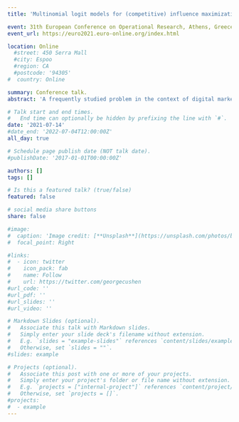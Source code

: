 ```yaml
---
title: 'Multinomial logit models for (competitive) influence maximization in social networks'

event: 31th European Conference on Operational Research, Athens, Greece, July 11-14, 2021
event_url: https://euro2021.euro-online.org/index.html

location: Online
  #street: 450 Serra Mall
  #city: Espoo
  #region: CA
  #postcode: '94305'
#  country: Online

summary: Conference talk.
abstract: 'A frequently studied problem in the context of digital marketing for online social networks is the influence maximization problem that seeks for an initial seed set of influencers that trigger an information propagation cascade (in terms of message-forwarding) of expected maximum impact. The studied problems typically neglect that the probability that individuals only view content without forwarding it is much higher than the probability that they forward content. We argue that more natural objectives include maximizing (a) the organic reach or (b) total impressions, or, (c) the expected patronage of the influence spreading entity. To model the latter variant, we propose a new mathematical model that takes into account the individual`s resistance to the delivered content and uses a multinomial choice model to model customer behavior. Our model can be easily transformed to account for all of the aforementioned objectives. These models are also geared to a competitive setting in which the seed set of a competitor is already known and contains the problem variants for a single influence spreading entity as special cases. In a computational study based on newly obtained network graphs from Twitter (and from the literature) we show that one can face up to 80% losses in terms of organic reach and total impressions and the expected patronage, respectively, if the classical message-forwarding maximization is used. The performance of our algorithms is compared the performance.'

# Talk start and end times.
#   End time can optionally be hidden by prefixing the line with `#`.
date: '2021-07-14'
#date_end: '2022-07-04T12:00:00Z'
all_day: true

# Schedule page publish date (NOT talk date).
#publishDate: '2017-01-01T00:00:00Z'

authors: []
tags: []

# Is this a featured talk? (true/false)
featured: false

# social media share buttons
share: false

#image:
#  caption: 'Image credit: [**Unsplash**](https://unsplash.com/photos/bzdhc5b3Bxs)'
#  focal_point: Right

#links:
#  - icon: twitter
#    icon_pack: fab
#    name: Follow
#    url: https://twitter.com/georgecushen
#url_code: ''
#url_pdf: ''
#url_slides: ''
#url_video: ''

# Markdown Slides (optional).
#   Associate this talk with Markdown slides.
#   Simply enter your slide deck's filename without extension.
#   E.g. `slides = "example-slides"` references `content/slides/example-slides.md`.
#   Otherwise, set `slides = ""`.
#slides: example

# Projects (optional).
#   Associate this post with one or more of your projects.
#   Simply enter your project's folder or file name without extension.
#   E.g. `projects = ["internal-project"]` references `content/project/deep-learning/index.md`.
#   Otherwise, set `projects = []`.
#projects:
#  - example
---
```


